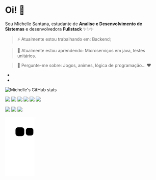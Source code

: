 # Oi! 👋

Sou Michelle Santana, estudante de **Analise e Desenvolvimento de Sistemas** e desenvolvedora **Fullstack** ✨✨✨

> ⚡ Atualmente estou trabalhando em: Backend;

> 🌱 Atualmente estou aprendendo: Microserviços em java, testes unitários.

> 💬 Pergunte-me sobre: Jogos, animes, lógica de programação... ❤️

*

*
 ![Michelle's GitHub stats](https://github-readme-stats.vercel.app/api?username=Michelle-Santana&show_icons=true&theme=dracula)              
 
 <img src="https://img.shields.io/badge/Java-ED8B00?style=for-the-badge&logo=java&logoColor=white"> <img src= "https://img.shields.io/badge/C-00599C?style=for-the-badge&logo=c&logoColor=white">  <img src="https://img.shields.io/badge/JavaScript-323330?style=for-the-badge&logo=javascript&logoColor=F7DF1E"> <img src=" https://img.shields.io/badge/HTML5-E34F26?style=for-the-badge&logo=html5&logoColor=white">  <img src="https://img.shields.io/badge/CSS3-1572B6?style=for-the-badge&logo=css3&logoColor=white"> <img src="https://img.shields.io/badge/Angular-DD0031?style=for-the-badge&logo=angular&logoColor=white"> 
 
 


  <a href="https://instagram.com/mih.santanna" target="_blank"><img src="https://img.shields.io/badge/-Instagram-%23E4405F?style=for-the-badge&logo=instagram&logoColor=white" target="_blank"></a>
  <a href = "mailto: michelle.raiadrogasil@gmail.com"><img src="https://img.shields.io/badge/-Gmail-%23333?style=for-the-badge&logo=gmail&logoColor=white" target="_blank"></a>
  <a href="https://www.linkedin.com/in/michelle-santana-32110bb4" target="_blank"><img src="https://img.shields.io/badge/-LinkedIn-%230077B5?style=for-the-badge&logo=linkedin&logoColor=white" target="_blank"></a> 

  ![Snake animation](https://github.com/rafaballerini/rafaballerini/blob/output/github-contribution-grid-snake.svg)

</div>

<!--
**michelle-santana/Michelle-Santana** is a ✨ _special_ ✨ repository because its `README.md` (this file) appears on your GitHub profile.

Here are some ideas to get you started:

- 🔭 I’m currently working on ...
- 🌱 I’m currently learning ...
- 👯 I’m looking to collaborate on ...
- 🤔 I’m looking for help with ...
- 💬 Ask me about ...
- 💬 Ask me about ...
- 📫 How to reach me: ...
- 😄 Pronouns: ...
- ⚡ Fun fact: ...
-->
